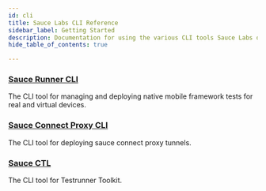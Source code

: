 ```yaml
---
id: cli
title: Sauce Labs CLI Reference
sidebar_label: Getting Started
description: Documentation for using the various CLI tools Sauce Labs offers
hide_table_of_contents: true

---
```


<div>
  <div className="box boxwidetop card">
    <div className="container">
    <a href="/dev/cli/espresso-xcuitest"><h3>Sauce Runner CLI</h3></a>
    <p>The CLI tool for managing and deploying native mobile framework tests for real and virtual devices.</p>
    </div>
  </div>
</div>
<div>
  <div className="box boxwidetop card">
    <div className="container">
    <a href="/dev/cli/sauce-connect-proxy"><h3>Sauce Connect Proxy CLI</h3></a>
    <p>The CLI tool for deploying sauce connect proxy tunnels.</p>
    </div>
  </div>
</div>
<div>
  <div className="box boxwidetop card">
    <div className="container">
    <a href="/testrunner-toolkit/saucectl"><h3>Sauce CTL</h3></a>
    <p>The CLI tool for Testrunner Toolkit.</p>
    </div>
  </div>
</div>